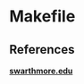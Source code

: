 # Makefile

## References

**[swarthmore.edu](https://www.cs.swarthmore.edu/~newhall/unixhelp/howto_makefiles.html)**